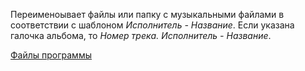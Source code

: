 Переименоывает файлы или папку с музыкальными файлами в соответствии с шаблоном *Исполнитель - Название*. 
Если указана галочка альбома, то *Номер трека. Исполнитель - Название*.

[Файлы программы](https://github.com/Aladser/SongRenamer/tree/main/SongRenamer2/bin/Debug)
